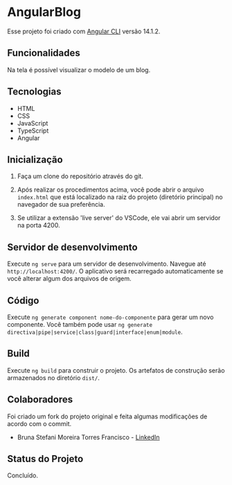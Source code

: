 # AngularBlog

Esse projeto foi criado com [Angular CLI](https://github.com/angular/angular-cli) versão 14.1.2.

## Funcionalidades
Na tela é possível visualizar o modelo de um blog.

## Tecnologias
- HTML 
- CSS 
- JavaScript 
- TypeScript
- Angular

## Inicialização

1. Faça um clone do repositório através do git. 

2. Após realizar os procedimentos acima, você pode abrir o arquivo `index.html`
   que está localizado na raiz do projeto (diretório principal) no navegador de sua preferência.

3.  Se utilizar a extensão 'live server' do VSCode, ele vai abrir um servidor na porta 4200.

## Servidor de desenvolvimento

Execute `ng serve` para um servidor de desenvolvimento. Navegue até `http://localhost:4200/`. O aplicativo será recarregado automaticamente se você alterar algum dos arquivos de origem.

## Código

Execute `ng generate component nome-do-componente` para gerar um novo componente. Você também pode usar `ng generate directiva|pipe|service|class|guard|interface|enum|module`.

## Build

Execute `ng build` para construir o projeto. Os artefatos de construção serão armazenados no diretório `dist/`.

## Colaboradores
Foi criado um fork do projeto original e feita algumas modificações de acordo com o commit.
- Bruna Stefani Moreira Torres Francisco - <a href="https://www.linkedin.com/in/bruna-moreira-torres-francisco/" target="_blank">LinkedIn</a>

## Status do Projeto
Concluído.